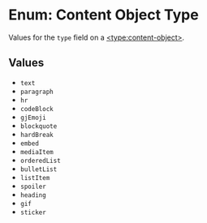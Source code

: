 # Enum: Content Object Type

Values for the `type` field on a [\<type:content-object\>](../types/content-object.md).

## Values

-   `text`
-   `paragraph`
-   `hr`
-   `codeBlock`
-   `gjEmoji`
-   `blockquote`
-   `hardBreak`
-   `embed`
-   `mediaItem`
-   `orderedList`
-   `bulletList`
-   `listItem`
-   `spoiler`
-   `heading`
-   `gif`
-   `sticker`
